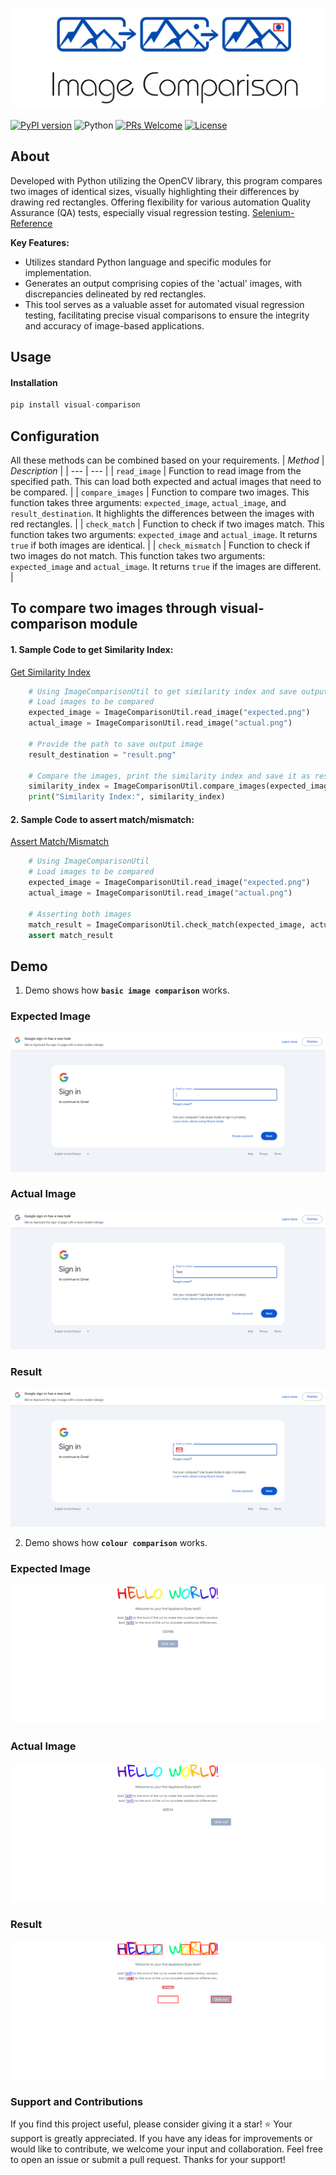 ![logo-trans](https://github.com/BASILAHAMED/visual-comparison/raw/main/logo.png)

[![PyPI version](https://badge.fury.io/py/visual-comparison.svg)](https://badge.fury.io/py/visual-comparison)
![Python](https://img.shields.io/badge/Python-Selenium-blue)
[![PRs Welcome](https://img.shields.io/badge/PRs-welcome-brightgreen.svg)](https://github.com/BASILAHAMED/visual-comparison/pulls)
[![License](https://img.shields.io/github/license/BASILAHAMED/visual-comparison.svg)](https://github.com/BASILAHAMED/visual-comparison/blob/main/LICENSE)

## About
Developed with Python utilizing the OpenCV library, this program compares two images of identical sizes, visually highlighting their differences by drawing red rectangles. Offering flexibility for various automation Quality Assurance (QA) tests, especially visual regression testing. [Selenium-Reference](https://github.com/BASILAHAMED/visual-testing.git)

**Key Features:**

* Utilizes standard Python language and specific modules for implementation.
* Generates an output comprising copies of the 'actual' images, with discrepancies delineated by red rectangles.
* This tool serves as a valuable asset for automated visual regression testing, facilitating precise visual comparisons to ensure the integrity and accuracy of image-based applications. 

## Usage

#### Installation
```python
pip install visual-comparison
```
## Configuration

All these methods can be combined based on your requirements.
| *Method* | *Description* |
| --- | --- |
| `read_image` | Function to read image from the specified path. This can load both expected and actual images that need to be compared.  |
| `compare_images` | Function to compare two images. This function takes three arguments: `expected_image`, `actual_image`, and `result_destination`. It highlights the differences between the images with red rectangles. |
| `check_match` | Function to check if two images match. This function takes two arguments: `expected_image` and `actual_image`. It returns `true` if both images are identical. |
| `check_mismatch` | Function to check if two images do not match. This function takes two arguments: `expected_image` and `actual_image`. It returns `true` if the images are different. |

## To compare two images through visual-comparison module

#### 1. Sample Code to get Similarity Index:

[Get Similarity Index](https://github.com/BASILAHAMED/visual-comparison/blob/main/get_similarity_index.py)

```python
    # Using ImageComparisonUtil to get similarity index and save output image as result.png
    # Load images to be compared
    expected_image = ImageComparisonUtil.read_image("expected.png")
    actual_image = ImageComparisonUtil.read_image("actual.png")
    
    # Provide the path to save output image
    result_destination = "result.png"
    
    # Compare the images, print the similarity index and save it as result.png
    similarity_index = ImageComparisonUtil.compare_images(expected_image, actual_image, result_destination)
    print("Similarity Index:", similarity_index)
```

#### 2. Sample Code to assert match/mismatch:

[Assert Match/Mismatch](https://github.com/BASILAHAMED/visual-comparison/blob/main/asserting_match.py)

```python
    # Using ImageComparisonUtil
    # Load images to be compared
    expected_image = ImageComparisonUtil.read_image("expected.png")
    actual_image = ImageComparisonUtil.read_image("actual.png")
    
    # Asserting both images
    match_result = ImageComparisonUtil.check_match(expected_image, actual_image)
    assert match_result
```

## Demo
1. Demo shows how **`basic image comparison`** works.

### Expected Image
![expected](https://github.com/BASILAHAMED/visual-comparison/raw/main/sample_images/basic%20comparison/expected.png)

### Actual Image
![actual](https://github.com/BASILAHAMED/visual-comparison/raw/main/sample_images/basic%20comparison/actual.png) 

### Result
![result](https://github.com/BASILAHAMED/visual-comparison/raw/main/sample_images/basic%20comparison/result.png)


2. Demo shows how **`colour comparison`** works.
### Expected Image
![expected](https://github.com/BASILAHAMED/visual-comparison/raw/main/sample_images/colour%20comparison/expected.jpg)

### Actual Image
![actual](https://github.com/BASILAHAMED/visual-comparison/raw/main/sample_images/colour%20comparison/actual.png)

### Result
![result](https://github.com/BASILAHAMED/visual-comparison/raw/main/sample_images/colour%20comparison/result.png)

### Support and Contributions
If you find this project useful, please consider giving it a star! ⭐ Your support is greatly appreciated. If you have any ideas for improvements or would like to contribute, we welcome your input and collaboration. Feel free to open an issue or submit a pull request. Thanks for your support!

